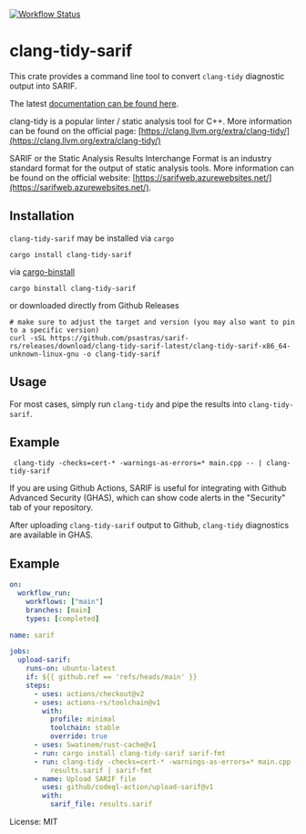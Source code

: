 [![Workflow Status](https://github.com/psastras/sarif-rs/workflows/main/badge.svg)](https://github.com/psastras/sarif-rs/actions?query=workflow%3A%22main%22)

# clang-tidy-sarif

This crate provides a command line tool to convert `clang-tidy` diagnostic
output into SARIF.

The latest [documentation can be found here](https://docs.rs/clang_tidy_sarif).

clang-tidy is a popular linter / static analysis tool for C++. More information
can be found on the official page:
[https://clang.llvm.org/extra/clang-tidy/](https://clang.llvm.org/extra/clang-tidy/)

SARIF or the Static Analysis Results Interchange Format is an industry standard
format for the output of static analysis tools. More information can be found on
the official website:
[https://sarifweb.azurewebsites.net/](https://sarifweb.azurewebsites.net/).

## Installation

`clang-tidy-sarif` may be installed via `cargo`

```shell
cargo install clang-tidy-sarif
```

via [cargo-binstall](https://github.com/cargo-bins/cargo-binstall)

```shell
cargo binstall clang-tidy-sarif
```

or downloaded directly from Github Releases

```shell
# make sure to adjust the target and version (you may also want to pin to a specific version)
curl -sSL https://github.com/psastras/sarif-rs/releases/download/clang-tidy-sarif-latest/clang-tidy-sarif-x86_64-unknown-linux-gnu -o clang-tidy-sarif
```

## Usage

For most cases, simply run `clang-tidy` and pipe the results into
`clang-tidy-sarif`.

## Example

```shell
 clang-tidy -checks=cert-* -warnings-as-errors=* main.cpp -- | clang-tidy-sarif
```

If you are using Github Actions, SARIF is useful for integrating with Github
Advanced Security (GHAS), which can show code alerts in the "Security" tab of
your repository.

After uploading `clang-tidy-sarif` output to Github, `clang-tidy` diagnostics
are available in GHAS.

## Example

```yaml
on:
  workflow_run:
    workflows: ["main"]
    branches: [main]
    types: [completed]

name: sarif

jobs:
  upload-sarif:
    runs-on: ubuntu-latest
    if: ${{ github.ref == 'refs/heads/main' }}
    steps:
      - uses: actions/checkout@v2
      - uses: actions-rs/toolchain@v1
        with:
          profile: minimal
          toolchain: stable
          override: true
      - uses: Swatinem/rust-cache@v1
      - run: cargo install clang-tidy-sarif sarif-fmt
      - run: clang-tidy -checks=cert-* -warnings-as-errors=* main.cpp -- | tee
          results.sarif | sarif-fmt
      - name: Upload SARIF file
        uses: github/codeql-action/upload-sarif@v1
        with:
          sarif_file: results.sarif
```

License: MIT
